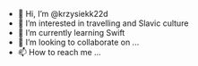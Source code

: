 - 👋 Hi, I’m @krzysiekk22d
- 👀 I’m interested in travelling and Slavic culture
- 🌱 I’m currently learning Swift
- 💞️ I’m looking to collaborate on ...
- 📫 How to reach me ...

<!---
krzysiekk22d/krzysiekk22d is a ✨ special ✨ repository because its `README.md` (this file) appears on your GitHub profile.
You can click the Preview link to take a look at your changes.
--->
